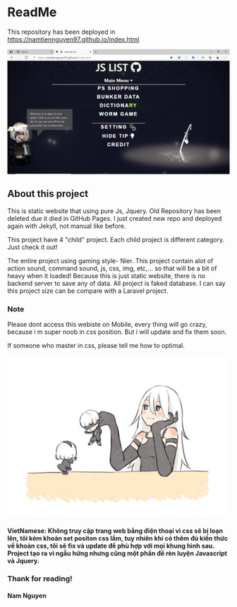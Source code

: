 # ReadMe
This repository has been deployed in https://namtiennguyen97.github.io/index.html


![alt text](https://github.com/namtiennguyen97/namtiennguyen97.github.io/blob/master/docs/img/screenGithub.png?raw=true)

## About this project
This is static website that using pure Js, Jquery.
Old Repository has been deleted due it died in GitHub Pages. I just created new repo and deployed again with Jekyll, not manual like before.

This project have 4 "child" project. Each child project is different category. Just check it out!

The entire project using gaming style- Nier. This project contain alot of action sound, command sound, js, css, img, etc,... so that will be a bit of heavy when it loaded! Because this is just static website, there is no backend server to save any of data. All project is faked database. I can say this project size can be compare with a Laravel project.


### Note
Please dont access this webiste on Mobile, every thing will go crazy, because i m super noob in css position. But i will update and fix them soon.

If someone who master in css, please tell me how to optimal.


![alt text](https://github.com/namtiennguyen97/namtiennguyen97.github.io/blob/master/docs/img/3ab.gif?raw=true)

#### VietNamese: Không truy cập trang web bằng điện thoại vì css sẽ bị loạn lên, tôi kém khoản set positon css lắm, tuy nhiên khi có thêm đủ kiến thức về khoản css, tôi sẽ fix và update để phù hợp với mọi khung hình sau. Project tạo ra vì ngẫu hứng nhưng cũng một phần để rèn luyện Javascript và Jquery.

### Thank for reading!
#### Nam Nguyen

